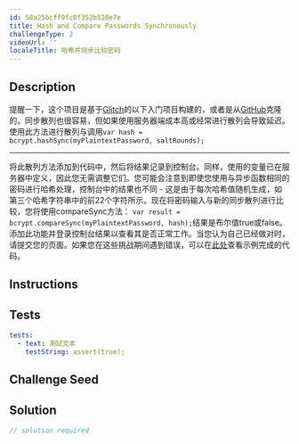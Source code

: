 ```yaml
---
id: 58a25bcff9fc0f352b528e7e
title: Hash and Compare Passwords Synchronously
challengeType: 2
videoUrl: ''
localeTitle: 哈希并同步比较密码
---
```


## Description
<section id="description">提醒一下，这个项目是基于<a href="https://glitch.com/#!/import/github/freeCodeCamp/boilerplate-bcrypt/">Glitch</a>的以下入门项目构建的，或者是从<a href="https://github.com/freeCodeCamp/boilerplate-bcrypt/">GitHub</a>克隆的。同步散列也很容易，但如果使用服务器端成本高或经常进行散列会导致延迟。使用此方法进行散列与调用<code>var hash = bcrypt.hashSync(myPlaintextPassword, saltRounds);</code> <hr>将此散列方法添加到代码中，然后将结果记录到控制台。同样，使用的变量已在服务器中定义，因此您无需调整它们。您可能会注意到即使您使用与异步函数相同的密码进行哈希处理，控制台中的结果也不同 - 这是由于每次哈希值随机生成，如第三个哈希字符串中的前22个字符所示。现在将密码输入与新的同步散列进行比较，您将使用compareSync方法： <code>var result = bcrypt.compareSync(myPlaintextPassword, hash);</code>结果是布尔值true或false。添加此功能并登录控制台结果以查看其是否正常工作。当您认为自己已经做对时，请提交您的页面。如果您在这些挑战期间遇到错误，可以在<a href="https://gist.github.com/JosephLivengood/9a2698fb63e42d9d8b4b84235c08b4c4">此处</a>查看示例完成的代码。 </section>

## Instructions
<section id="instructions">
</section>

## Tests
<section id='tests'>

```yml
tests:
  - text: 測試文本
    testString: assert(true);

```

</section>

## Challenge Seed
<section id='challengeSeed'>

</section>

## Solution
<section id='solution'>

```js
// solution required
```
</section>
